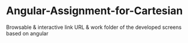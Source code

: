 # Angular-Assignment-for-Cartesian
Browsable &amp; interactive link URL &amp; work folder of the developed screens based on angular
